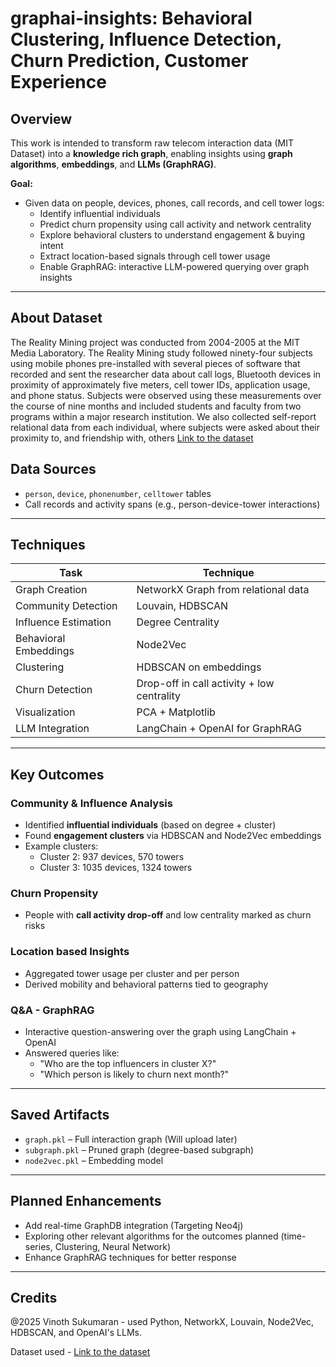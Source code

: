 # graphai-insights: Behavioral Clustering, Influence Detection, Churn Prediction, Customer Experience

## Overview

This work is intended to transform raw telecom interaction data (MIT Dataset) into a **knowledge rich graph**, enabling  insights using **graph algorithms**, **embeddings**, and **LLMs (GraphRAG)**.

**Goal:**
- Given data on people, devices, phones, call records, and cell tower logs:
  - Identify influential individuals
  - Predict churn propensity using call activity and network centrality
  - Explore behavioral clusters to understand engagement & buying intent
  - Extract location-based signals through cell tower usage
  - Enable GraphRAG: interactive LLM-powered querying over graph insights

---
## About Dataset
The Reality Mining project was conducted from 2004-2005 at the MIT Media Laboratory. The Reality Mining study followed ninety-four subjects using mobile phones pre-installed with several pieces of software that recorded and sent the researcher data about call logs, Bluetooth devices in proximity of approximately five meters, cell tower IDs, application usage, and phone status. Subjects were observed using these measurements over the course of nine months and included students and faculty from two programs within a major research institution. We also collected self-report relational data from each individual, where subjects were asked about their proximity to, and friendship with, others
[Link to the dataset](http://realitycommons.media.mit.edu/realitymining.html)

## Data Sources
- `person`, `device`, `phonenumber`, `celltower` tables
- Call records and activity spans (e.g., person-device-tower interactions)
---

## Techniques

| Task | Technique |
|------|-----------|
| Graph Creation | NetworkX Graph from relational data |
| Community Detection | Louvain, HDBSCAN |
| Influence Estimation | Degree Centrality |
| Behavioral Embeddings | Node2Vec |
| Clustering | HDBSCAN on embeddings |
| Churn Detection | Drop-off in call activity + low centrality |
| Visualization | PCA + Matplotlib |
| LLM Integration | LangChain + OpenAI for GraphRAG |

---

## Key Outcomes

### Community & Influence Analysis
- Identified **influential individuals** (based on degree + cluster)
- Found **engagement clusters** via HDBSCAN and Node2Vec embeddings
- Example clusters:
  - Cluster 2: 937 devices, 570 towers
  - Cluster 3: 1035 devices, 1324 towers

### Churn Propensity
- People with **call activity drop-off** and low centrality marked as churn risks

### Location based Insights
- Aggregated tower usage per cluster and per person
- Derived mobility and behavioral patterns tied to geography

### Q&A - GraphRAG
- Interactive question-answering over the graph using LangChain + OpenAI
- Answered queries like:
  - "Who are the top influencers in cluster X?"
  - "Which person is likely to churn next month?"

---

## Saved Artifacts
- `graph.pkl` – Full interaction graph (Will upload later)
- `subgraph.pkl` – Pruned graph (degree-based subgraph)
- `node2vec.pkl` – Embedding model

---

## Planned Enhancements
- Add real-time GraphDB integration (Targeting Neo4j)
- Exploring other relevant algorithms for the outcomes planned (time-series, Clustering, Neural Network)
- Enhance GraphRAG techniques for better response

---

## Credits

@2025 Vinoth Sukumaran - used Python, NetworkX, Louvain, Node2Vec, HDBSCAN, and OpenAI's LLMs.

Dataset used - [Link to the dataset](http://realitycommons.media.mit.edu/realitymining.html)

